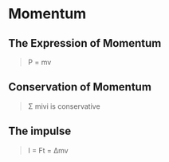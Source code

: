 # Momentum

## The Expression of Momentum 

> P = mv

## Conservation of Momentum

> Σ mivi is conservative

## The impulse

> I = Ft = Δmv